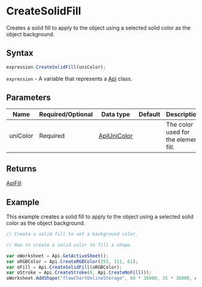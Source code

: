# CreateSolidFill

Creates a solid fill to apply to the object using a selected solid color as the object background.

## Syntax

```javascript
expression.CreateSolidFill(uniColor);
```

`expression` - A variable that represents a [Api](../Api.md) class.

## Parameters

| **Name** | **Required/Optional** | **Data type** | **Default** | **Description** |
| ------------- | ------------- | ------------- | ------------- | ------------- |
| uniColor | Required | [ApiUniColor](../../ApiUniColor/ApiUniColor.md) |  | The color used for the element fill. |

## Returns

[ApiFill](../../ApiFill/ApiFill.md)

## Example

This example creates a solid fill to apply to the object using a selected solid color as the object background.

```javascript editor-xlsx
// Create a solid fill to set a background color.

// How to create a solid color to fill a shape.

var oWorksheet = Api.GetActiveSheet();
var oRGBColor = Api.CreateRGBColor(255, 111, 61);
var oFill = Api.CreateSolidFill(oRGBColor);
var oStroke = Api.CreateStroke(0, Api.CreateNoFill());
oWorksheet.AddShape("flowChartOnlineStorage", 60 * 36000, 35 * 36000, oFill, oStroke, 0, 2 * 36000, 1, 3 * 36000);
```
